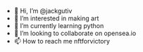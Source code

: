 - 👋 Hi, I’m @jackgutiv
- 👀 I’m interested in making art
- 🌱 I’m currently learning python
- 💞️ I’m looking to collaborate on opensea.io
- 📫 How to reach me nftforvictory

<!---
jackgutiv/jackgutiv is a ✨ special ✨ repository because its `README.md` (this file) appears on your GitHub profile.
You can click the Preview link to take a look at your changes.
--->
